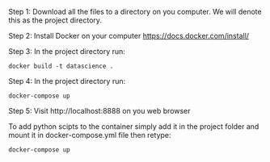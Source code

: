 Step 1: Download all the files to a directory on you computer. We will denote this as the project directory. 

Step 2: Install Docker on your computer https://docs.docker.com/install/

Step 3: In the project directory run:

	docker build -t datascience . 

Step 4: In the project directory run:

	docker-compose up 

Step 5: Visit http://localhost:8888 on you web browser 

To add python scipts to the container simply add it in the project folder and mount it in docker-compose.yml file 
then retype: 

	docker-compose up 
 
